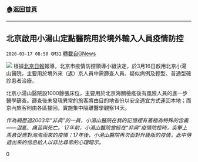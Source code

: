 ###  [:house:返回首頁](https://github.com/ourhimalayas/txt)
---

## 北京啟用小湯山定點醫院用於境外輸入人員疫情防控
`2020-03-17 08:50 GM31` [轉載自GNews](https://gnews.org/zh-hant/143223/)

![](https://s3-ap-northeast-1.amazonaws.com/news.guo.offload.media/wp-content/uploads/2020/03/17083752/0-2.jpg)
根據[北京日報](http://bjrb.bjd.com.cn/html/2020-03/17/content_12451683.htm)報導，北京市疫情防控領導小組決定，於3月16日啟用北京小湯山醫院，主要用於境外來（返）京人員中需篩查人員、疑似病例及輕型、普通型確診患者治療。

北京小湯山醫院設1000餘張床位，主要用於北京海關檢疫後有風險人員的進一步醫學篩查。篩查後未發現異常的旅客將由目的地省份以安全適宜方式運回本地；而京內旅客則由各區接回，實施集中隔離醫學觀察14天。

*作為親歷過2003年“非典”的一員，小湯山醫院在我的記憶裡有著極為特殊的含義——混亂、痛苦與死亡。 17年前，小湯山醫院曾經在“非典”疫情防控時，突擊上馬倉促應對洶洶而來的疫情；17年後，小湯山醫院再次面對升級版的疫情，此中傳遞出來的信息給人以非比尋常的心理暗示。*

0
